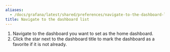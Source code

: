 ```yaml
---
aliases:
  - /docs/grafana/latest/shared/preferences/navigate-to-the-dashboard-list/
title: Navigate to the dashboard list
---
```


1. Navigate to the dashboard you want to set as the home dashboard.
1. Click the star next to the dashboard title to mark the dashboard as a favorite if it is not already.
